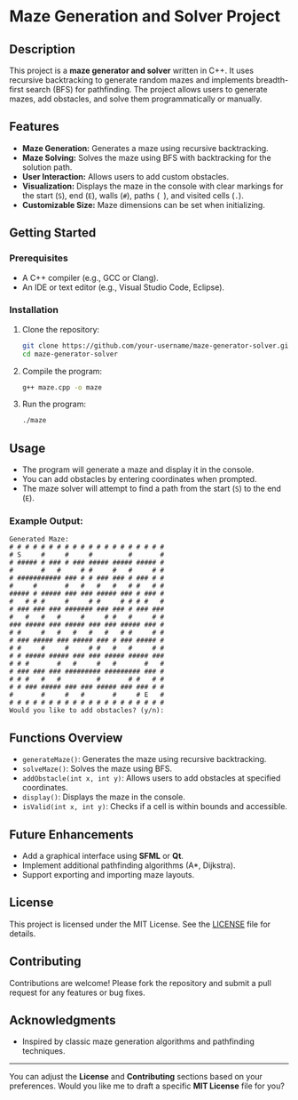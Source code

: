 # Maze Generation and Solver Project

## Description
This project is a **maze generator and solver** written in C++. It uses recursive backtracking to generate random mazes and implements breadth-first search (BFS) for pathfinding. The project allows users to generate mazes, add obstacles, and solve them programmatically or manually.

## Features
- **Maze Generation:** Generates a maze using recursive backtracking.
- **Maze Solving:** Solves the maze using BFS with backtracking for the solution path.
- **User Interaction:** Allows users to add custom obstacles.
- **Visualization:** Displays the maze in the console with clear markings for the start (`S`), end (`E`), walls (`#`), paths (` `), and visited cells (`.`).
- **Customizable Size:** Maze dimensions can be set when initializing.

## Getting Started

### Prerequisites
- A C++ compiler (e.g., GCC or Clang).
- An IDE or text editor (e.g., Visual Studio Code, Eclipse).

### Installation
1. Clone the repository:
   ```bash
   git clone https://github.com/your-username/maze-generator-solver.git
   cd maze-generator-solver
   ```
2. Compile the program:
   ```bash
   g++ maze.cpp -o maze
   ```

3. Run the program:
   ```bash
   ./maze
   ```

## Usage
- The program will generate a maze and display it in the console.
- You can add obstacles by entering coordinates when prompted.
- The maze solver will attempt to find a path from the start (`S`) to the end (`E`).
  
### Example Output:
```
Generated Maze:
# # # # # # # # # # # # # # # # # # # #
# S     #     #     #         #       #
# ##### # ### # ### ##### ##### ##### #
#       #   #     # #     #   #     # #
# ########### ### # # ### ### # ### # #
#     #       #   #   #   #   # #   # #
##### # ##### ### ### ##### ### # ### #
#   # # #     #     # #     # # # #   #
# ### ### ### ####### ### ### # ### ###
#   #   #   #     #     # #   #     # #
### ##### ### ##### ### ### ##### ### #
# #     #   #   #   #   #   # #     # #
# ### ##### ### ##### ### # ### ##### #
# #     #     #     # #   #   #     # #
# # ##### ##### ### ### ##### ##### ###
# # #       #   #     #   #       #   #
# ### ### ### ######### ######### ### #
# # #   #   #         #       # #   # #
# # ### ##### ### ### ##### ### ### # #
#       #     #   #       #     # E   #
# # # # # # # # # # # # # # # # # # # #
Would you like to add obstacles? (y/n):
```

## Functions Overview
- `generateMaze()`: Generates the maze using recursive backtracking.
- `solveMaze()`: Solves the maze using BFS.
- `addObstacle(int x, int y)`: Allows users to add obstacles at specified coordinates.
- `display()`: Displays the maze in the console.
- `isValid(int x, int y)`: Checks if a cell is within bounds and accessible.

## Future Enhancements
- Add a graphical interface using **SFML** or **Qt**.
- Implement additional pathfinding algorithms (A*, Dijkstra).
- Support exporting and importing maze layouts.

## License
This project is licensed under the MIT License. See the [LICENSE](LICENSE) file for details.

## Contributing
Contributions are welcome! Please fork the repository and submit a pull request for any features or bug fixes.

## Acknowledgments
- Inspired by classic maze generation algorithms and pathfinding techniques.

---

You can adjust the **License** and **Contributing** sections based on your preferences. Would you like me to draft a specific **MIT License** file for you?

